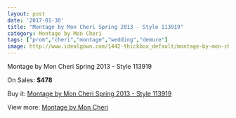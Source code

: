 ```yaml
---
layout: post
date: '2017-01-30'
title: "Montage by Mon Cheri Spring 2013 - Style 113919"
category: Montage by Mon Cheri
tags: ["prom","cheri","montage","wedding","demure"]
image: http://www.idealgown.com/1442-thickbox_default/montage-by-mon-cheri-spring-2013-style-113919.jpg
---
```

Montage by Mon Cheri Spring 2013 - Style 113919

On Sales: **$478**
<a href="https://www.idealgown.com/en/montage-by-mon-cheri/656-montage-by-mon-cheri-spring-2013-style-113919.html"><amp-img layout="responsive" width="600" height="600" src="//www.idealgown.com/1442-thickbox_default/montage-by-mon-cheri-spring-2013-style-113919.jpg" alt="Montage by Mon Cheri Spring 2013 - Style 113919 0" /></a>
<a href="https://www.idealgown.com/en/montage-by-mon-cheri/656-montage-by-mon-cheri-spring-2013-style-113919.html"><amp-img layout="responsive" width="600" height="600" src="//www.idealgown.com/1443-thickbox_default/montage-by-mon-cheri-spring-2013-style-113919.jpg" alt="Montage by Mon Cheri Spring 2013 - Style 113919 1" /></a>

Buy it: [Montage by Mon Cheri Spring 2013 - Style 113919](https://www.idealgown.com/en/montage-by-mon-cheri/656-montage-by-mon-cheri-spring-2013-style-113919.html "Montage by Mon Cheri Spring 2013 - Style 113919")

View more: [Montage by Mon Cheri](https://www.idealgown.com/en/9-montage-by-mon-cheri "Montage by Mon Cheri")